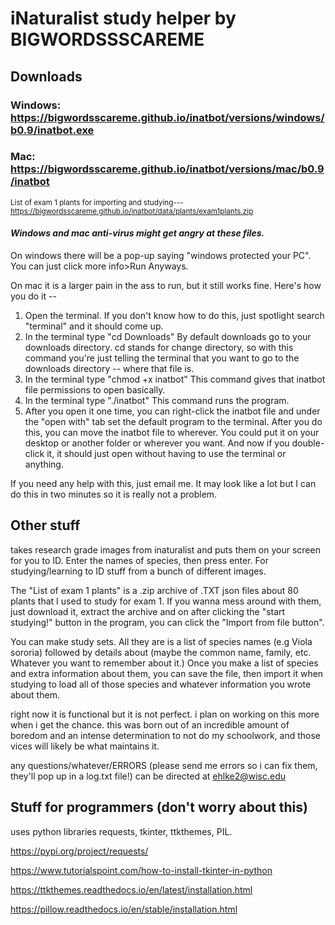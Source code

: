 # iNaturalist study helper by BIGWORDSSSCAREME

## Downloads

### Windows: https://bigwordsscareme.github.io/inatbot/versions/windows/b0.9/inatbot.exe

### Mac: https://bigwordsscareme.github.io/inatbot/versions/mac/b0.9/inatbot

<sub>List of exam 1 plants for importing and studying--- https://bigwordsscareme.github.io/inatbot/data/plants/exam1plants.zip </sub>

#### ***Windows and mac anti-virus might get angry at these files.***

On windows there will be a pop-up saying "windows protected your PC". You can just click more info>Run Anyways.

On mac it is a larger pain in the ass to run, but it still works fine. Here's how you do it --
1. Open the terminal. If you don't know how to do this, just spotlight search "terminal" and it should come up.
2. In the terminal type "cd Downloads" By default downloads go to your downloads directory.  cd stands for change directory, so with this command you're just telling
the terminal that you want to go to the downloads directory -- where that file is.
3. In the terminal type "chmod +x inatbot" This command gives that inatbot file permissions to open basically.
4. In the terminal type "./inatbot" This command runs the program.
5. After you open it one time, you can right-click the inatbot file and under the "open with" tab set the default program to the terminal. After you do this, you can
move the inatbot file to wherever. You could put it on your desktop or another folder or wherever you want. And now if you double-click it, it should just open without
having to use the terminal or anything.

If you need any help with this, just email me. It may look like a lot but I can do this in two minutes so it is really not a problem.

## Other stuff

takes research grade images from inaturalist and puts them on your screen for you to ID. Enter the names of species, then press enter. For studying/learning to ID stuff 
from a bunch of different images.

The "List of exam 1 plants" is a .zip archive of .TXT json files about 80 plants that I used to study for exam 1. If you wanna mess around with them, just download it, 
extract the archive and on after clicking the "start studying!" button in the program, you can click the "Import from file button".

You can make study sets. All they are is a list of species names (e.g Viola sororia) followed by details about (maybe the common name, family, etc. Whatever you want to 
remember about it.) Once you make a list of species and extra information about them, you can save the file, then import it when studying to load all of those species 
and whatever information you wrote about them.

right now it is functional but it is not perfect. i plan on working on this more when i get the chance. this was born out of an incredible amount of boredom and an 
intense determination to not do my schoolwork, and those vices will likely be what maintains it.

any questions/whatever/ERRORS (please send me errors so i can fix them, they'll pop up in a log.txt file!) can be directed at ehlke2@wisc.edu

## Stuff for programmers (don't worry about this)

uses python libraries requests, tkinter, ttkthemes, PIL.

https://pypi.org/project/requests/

https://www.tutorialspoint.com/how-to-install-tkinter-in-python

https://ttkthemes.readthedocs.io/en/latest/installation.html

https://pillow.readthedocs.io/en/stable/installation.html
